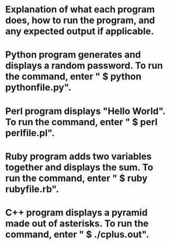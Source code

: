 # Explanation of what each program does, how to run the program, and any expected output if applicable.
# Python program generates and displays a random password. To run the command, enter " $ python pythonfile.py".
# Perl program displays "Hello World". To run the command, enter " $ perl perlfile.pl".
# Ruby program adds two variables together and displays the sum. To run the command, enter " $ ruby rubyfile.rb".
# C++ program displays a pyramid made out of asterisks. To run the command, enter " $ ./cplus.out".
